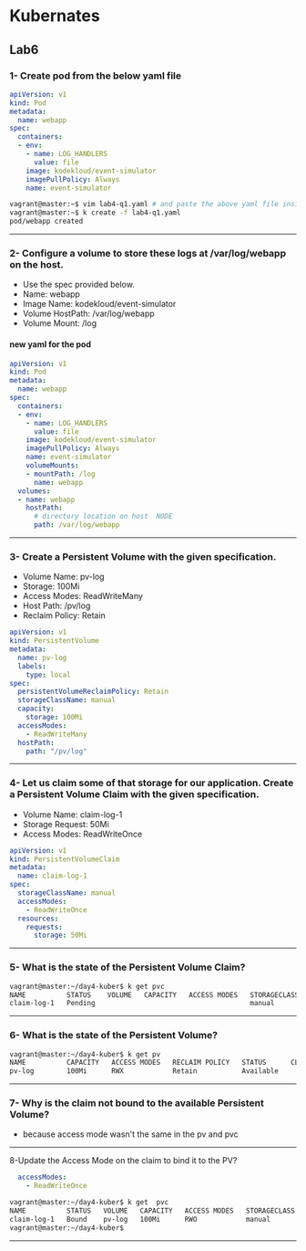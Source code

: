 # Kubernates
## Lab6

### 1- Create pod from the below yaml file
```yaml
apiVersion: v1
kind: Pod
metadata:
  name: webapp
spec:
  containers:
  - env:
    - name: LOG_HANDLERS
      value: file
    image: kodekloud/event-simulator
    imagePullPolicy: Always
    name: event-simulator
```
```bash
vagrant@master:~$ vim lab4-q1.yaml # and paste the above yaml file inside it
vagrant@master:~$ k create -f lab4-q1.yaml
pod/webapp created  
```

---
### 2- Configure a volume to store these logs at /var/log/webapp on the host.
- Use the spec provided below.
- Name: webapp
- Image Name: kodekloud/event-simulator
- Volume HostPath: /var/log/webapp
- Volume Mount: /log

#### new yaml for the pod
```yaml
apiVersion: v1
kind: Pod
metadata:
  name: webapp
spec:
  containers:
  - env:
    - name: LOG_HANDLERS
      value: file
    image: kodekloud/event-simulator
    imagePullPolicy: Always
    name: event-simulator
    volumeMounts:
    - mountPath: /log
      name: webapp
  volumes:
  - name: webapp
    hostPath:
      # directory location on host  NODE
      path: /var/log/webapp
```
----------
### 3- Create a Persistent Volume with the given specification.
- Volume Name: pv-log
- Storage: 100Mi
- Access Modes: ReadWriteMany
- Host Path: /pv/log
- Reclaim Policy: Retain

```yaml
apiVersion: v1
kind: PersistentVolume
metadata:
  name: pv-log
  labels:
    type: local
spec:
  persistentVolumeReclaimPolicy: Retain
  storageClassName: manual
  capacity:
    storage: 100Mi
  accessModes:
    - ReadWriteMany
  hostPath:
    path: "/pv/log"
```

---
### 4- Let us claim some of that storage for our application. Create a Persistent Volume Claim with the given specification.
- Volume Name: claim-log-1
- Storage Request: 50Mi
- Access Modes: ReadWriteOnce

```yaml
apiVersion: v1
kind: PersistentVolumeClaim
metadata:
  name: claim-log-1
spec:
  storageClassName: manual
  accessModes:
    - ReadWriteOnce
  resources:
    requests:
      storage: 50Mi
```
------
### 5- What is the state of the Persistent Volume Claim?
```bash
vagrant@master:~/day4-kuber$ k get pvc
NAME          STATUS    VOLUME   CAPACITY   ACCESS MODES   STORAGECLASS   AGE
claim-log-1   Pending                                      manual         25s
```
-------
### 6- What is the state of the Persistent Volume?
```bash
vagrant@master:~/day4-kuber$ k get pv
NAME          CAPACITY   ACCESS MODES   RECLAIM POLICY   STATUS      CLAIM   STORAGECLASS    REASON   AGE
pv-log        100Mi      RWX            Retain           Available           local-storage            4m8s

```
-------
### 7- Why is the claim not bound to the available Persistent Volume?
- because access mode wasn't the same in the pv and pvc
------
8-Update the Access Mode on the claim to bind it to the PV?
```yaml
  accessModes:
    - ReadWriteOnce
```
```bash
vagrant@master:~/day4-kuber$ k get  pvc
NAME          STATUS   VOLUME   CAPACITY   ACCESS MODES   STORAGECLASS   AGE
claim-log-1   Bound    pv-log   100Mi      RWO            manual         5m13s
vagrant@master:~/day4-kuber$ 
```
---------
